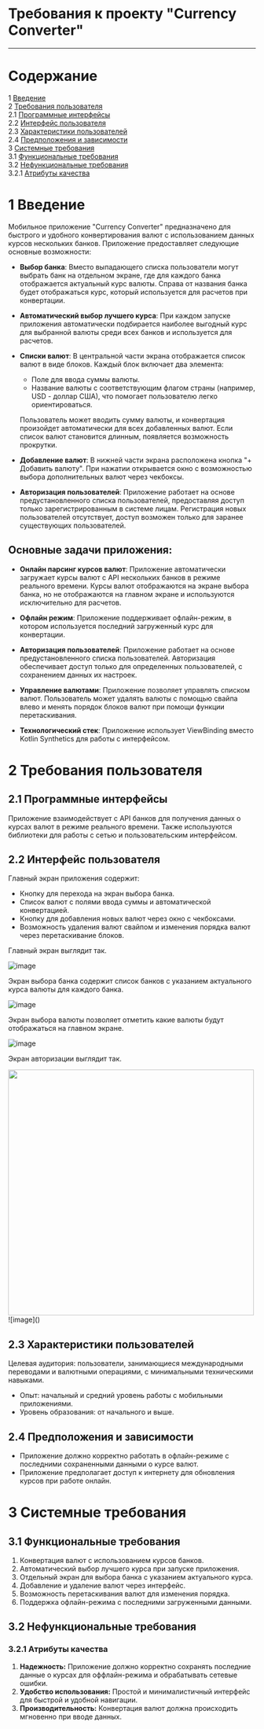 # Требования к проекту "Currency Converter"

---

# Содержание
1 [Введение](#intro)  
2 [Требования пользователя](#user_requirements)  
2.1 [Программные интерфейсы](#software_interfaces)  
2.2 [Интерфейс пользователя](#user_interface)  
2.3 [Характеристики пользователей](#user_specifications)  
2.4 [Предположения и зависимости](#assumptions_and_dependencies)  
3 [Системные требования](#system_requirements)  
3.1 [Функциональные требования](#functional_requirements)  
3.2 [Нефункциональные требования](#non-functional_requirements)  
3.2.1 [Атрибуты качества](#quality_attributes)

<a name="intro"/>

# 1 Введение

Мобильное приложение "Currency Converter" предназначено для быстрого и удобного конвертирования валют с использованием данных курсов нескольких банков. Приложение предоставляет следующие основные возможности:

- **Выбор банка**: Вместо выпадающего списка пользователи могут выбрать банк на отдельном экране, где для каждого банка отображается актуальный курс валюты. Справа от названия банка будет отображаться курс, который используется для расчетов при конвертации.

- **Автоматический выбор лучшего курса**: При каждом запуске приложения автоматически подбирается наиболее выгодный курс для выбранной валюты среди всех банков и используется для расчетов.

- **Списки валют**: В центральной части экрана отображается список валют в виде блоков. Каждый блок включает два элемента:
  - Поле для ввода суммы валюты.
  - Название валюты с соответствующим флагом страны (например, USD - доллар США), что помогает пользователю легко ориентироваться.

  Пользователь может вводить сумму валюты, и конвертация произойдет автоматически для всех добавленных валют. Если список валют становится длинным, появляется возможность прокрутки.

- **Добавление валют**: В нижней части экрана расположена кнопка "+ Добавить валюту". При нажатии открывается окно с возможностью выбора дополнительных валют через чекбоксы.

- **Авторизация пользователей**: Приложение работает на основе предустановленного списка пользователей, предоставляя доступ только зарегистрированным в системе лицам. Регистрация новых пользователей отсутствует, доступ возможен только для заранее существующих пользователей.

## Основные задачи приложения:

- **Онлайн парсинг курсов валют**: Приложение автоматически загружает курсы валют с API нескольких банков в режиме реального времени. Курсы валют отображаются на экране выбора банка, но не отображаются на главном экране и используются исключительно для расчетов.

- **Офлайн режим**: Приложение поддерживает офлайн-режим, в котором используется последний загруженный курс для конвертации.

- **Авторизация пользователей**: Приложение работает на основе предустановленного списка пользователей. Авторизация обеспечивает доступ только для определенных пользователей, с сохранением данных их настроек.

- **Управление валютами**: Приложение позволяет управлять списком валют. Пользователь может удалять валюты с помощью свайпа влево и менять порядок блоков валют при помощи функции перетаскивания.

- **Технологический стек**: Приложение использует ViewBinding вместо Kotlin Synthetics для работы с интерфейсом.

<a name="user_requirements"/>

# 2 Требования пользователя

<a name="software_interfaces"/>

## 2.1 Программные интерфейсы
Приложение взаимодействует с API банков для получения данных о курсах валют в режиме реального времени. Также используются библиотеки для работы с сетью и пользовательским интерфейсом.

<a name="user_interface"/>

## 2.2 Интерфейс пользователя
Главный экран приложения содержит:
- Кнопку для перехода на экран выбора банка.
- Список валют с полями ввода суммы и автоматической конвертацией.
- Кнопку для добавления новых валют через окно с чекбоксами.
- Возможность удаления валют свайпом и изменения порядка валют через перетаскивание блоков.

Главный экран выглядит так.

![image](https://github.com/user-attachments/assets/08d1c6a8-43a1-4142-a00a-526510dbae08)

Экран выбора банка содержит список банков с указанием актуального курса валюты для каждого банка.

![image](https://github.com/user-attachments/assets/90a8eea6-d53d-4bd5-bb67-32c5b6eaab8a)

Экран выбора валюты позволяет отметить какие валюты будут отображаться на главном экране.

![image](https://github.com/user-attachments/assets/0a2e4e9a-e709-4bec-8894-437bf1b7c090)

Экран авторизации выглядит так.

<img src="https://github.com/user-attachments/assets/e2fd966f-0462-49a0-999f-23b705f843ab" alt="" width="500"/>
![image]()


<a name="user_specifications"/>

## 2.3 Характеристики пользователей
Целевая аудитория: пользователи, занимающиеся международными переводами и валютными операциями, с минимальными техническими навыками.
- Опыт: начальный и средний уровень работы с мобильными приложениями.
- Уровень образования: от начального и выше.

<a name="assumptions_and_dependencies"/>

## 2.4 Предположения и зависимости
- Приложение должно корректно работать в офлайн-режиме с последними сохраненными данными о курсе валют.
- Приложение предполагает доступ к интернету для обновления курсов при работе онлайн.

<a name="system_requirements"/>

# 3 Системные требования

<a name="functional_requirements"/>

## 3.1 Функциональные требования

1. Конвертация валют с использованием курсов банков.
2. Автоматический выбор лучшего курса при запуске приложения.
3. Отдельный экран для выбора банка с указанием актуального курса.
4. Добавление и удаление валют через интерфейс.
5. Возможность перетаскивания валют для изменения порядка.
6. Поддержка офлайн-режима с последними загруженными данными.

<a name="non-functional_requirements"/>

## 3.2 Нефункциональные требования

<a name="quality_attributes"/>

### 3.2.1 Атрибуты качества
1. **Надежность:** Приложение должно корректно сохранять последние данные о курсах для оффлайн-режима и обрабатывать сетевые ошибки.
2. **Удобство использования:** Простой и минималистичный интерфейс для быстрой и удобной навигации.
3. **Производительность:** Конвертация валют должна происходить мгновенно при вводе данных.
